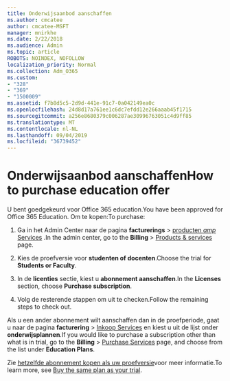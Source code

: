 ```yaml
---
title: Onderwijsaanbod aanschaffen
ms.author: cmcatee
author: cmcatee-MSFT
manager: mnirkhe
ms.date: 2/22/2018
ms.audience: Admin
ms.topic: article
ROBOTS: NOINDEX, NOFOLLOW
localization_priority: Normal
ms.collection: Adm_O365
ms.custom:
- "328"
- "369"
- "1500009"
ms.assetid: f7b8d5c5-2d9d-441e-91c7-0a042149ea0c
ms.openlocfilehash: 24d8d17a761ee1c6dc7efdd12e266aaab45f1715
ms.sourcegitcommit: a256e8680379c006287ae30996763051c4d9ff85
ms.translationtype: MT
ms.contentlocale: nl-NL
ms.lasthandoff: 09/04/2019
ms.locfileid: "36739452"
---
```

# <a name="how-to-purchase-education-offer"></a><span data-ttu-id="075d0-102">Onderwijsaanbod aanschaffen</span><span class="sxs-lookup"><span data-stu-id="075d0-102">How to purchase education offer</span></span>

<span data-ttu-id="075d0-103">U bent goedgekeurd voor Office 365 education.</span><span class="sxs-lookup"><span data-stu-id="075d0-103">You have been approved for Office 365 Education.</span></span> <span data-ttu-id="075d0-104">Om te kopen:</span><span class="sxs-lookup"><span data-stu-id="075d0-104">To purchase:</span></span>
  
1. <span data-ttu-id="075d0-105">Ga in het Admin Center naar de pagina **facturerings** \> [producten _amp_ Services](https://go.microsoft.com/fwlink/p/?linkid=842054) .</span><span class="sxs-lookup"><span data-stu-id="075d0-105">In the admin center, go to the **Billing** \> [Products & services](https://go.microsoft.com/fwlink/p/?linkid=842054) page.</span></span>

2. <span data-ttu-id="075d0-106">Kies de proefversie voor **studenten of docenten**.</span><span class="sxs-lookup"><span data-stu-id="075d0-106">Choose the trial for **Students or Faculty**.</span></span>

3. <span data-ttu-id="075d0-107">In de **licenties** sectie, kiest u **abonnement aanschaffen**.</span><span class="sxs-lookup"><span data-stu-id="075d0-107">In the **Licenses** section, choose **Purchase subscription**.</span></span>

4. <span data-ttu-id="075d0-108">Volg de resterende stappen om uit te checken.</span><span class="sxs-lookup"><span data-stu-id="075d0-108">Follow the remaining steps to check out.</span></span>

<span data-ttu-id="075d0-109">Als u een ander abonnement wilt aanschaffen dan in de proefperiode, gaat u naar de pagina **facturering** \> [Inkoop Services](https://go.microsoft.com/fwlink/p/?linkid=868433) en kiest u uit de lijst onder **onderwijsplannen**.</span><span class="sxs-lookup"><span data-stu-id="075d0-109">If you would like to purchase a subscription other than what is in trial, go to the **Billing** \> [Purchase Services](https://go.microsoft.com/fwlink/p/?linkid=868433) page, and choose from the list under **Education Plans**.</span></span>

<span data-ttu-id="075d0-110">Zie [hetzelfde abonnement kopen als uw proefversie](https://docs.microsoft.com//office365/admin/subscriptions-and-billing/buy-a-subscription-from-your-free-trial#buy-the-same-plan-as-your-trial)voor meer informatie.</span><span class="sxs-lookup"><span data-stu-id="075d0-110">To learn more, see [Buy the same plan as your trial](https://docs.microsoft.com//office365/admin/subscriptions-and-billing/buy-a-subscription-from-your-free-trial#buy-the-same-plan-as-your-trial).</span></span>